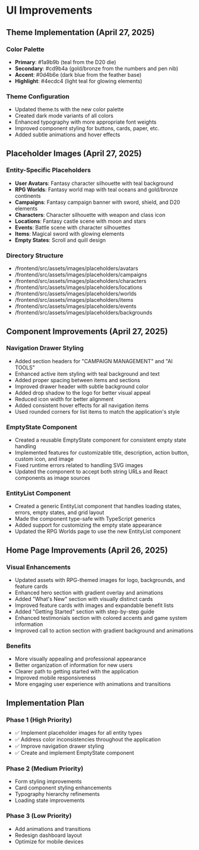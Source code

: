 # UI Improvements

## Theme Implementation (April 27, 2025)

### Color Palette
- **Primary**: #1a9b9b (teal from the D20 die)
- **Secondary**: #cd9b4a (gold/bronze from the numbers and pen nib)
- **Accent**: #0d4b6e (dark blue from the feather base)
- **Highlight**: #4ecdc4 (light teal for glowing elements)

### Theme Configuration
- Updated theme.ts with the new color palette
- Created dark mode variants of all colors
- Enhanced typography with more appropriate font weights
- Improved component styling for buttons, cards, paper, etc.
- Added subtle animations and hover effects

## Placeholder Images (April 27, 2025)

### Entity-Specific Placeholders
- **User Avatars**: Fantasy character silhouette with teal background
- **RPG Worlds**: Fantasy world map with teal oceans and gold/bronze continents
- **Campaigns**: Fantasy campaign banner with sword, shield, and D20 elements
- **Characters**: Character silhouette with weapon and class icon
- **Locations**: Fantasy castle scene with moon and stars
- **Events**: Battle scene with character silhouettes
- **Items**: Magical sword with glowing elements
- **Empty States**: Scroll and quill design

### Directory Structure
- /frontend/src/assets/images/placeholders/avatars
- /frontend/src/assets/images/placeholders/campaigns
- /frontend/src/assets/images/placeholders/characters
- /frontend/src/assets/images/placeholders/locations
- /frontend/src/assets/images/placeholders/worlds
- /frontend/src/assets/images/placeholders/items
- /frontend/src/assets/images/placeholders/events
- /frontend/src/assets/images/placeholders/backgrounds

## Component Improvements (April 27, 2025)

### Navigation Drawer Styling
- Added section headers for "CAMPAIGN MANAGEMENT" and "AI TOOLS"
- Enhanced active item styling with teal background and text
- Added proper spacing between items and sections
- Improved drawer header with subtle background color
- Added drop shadow to the logo for better visual appeal
- Reduced icon width for better alignment
- Added consistent hover effects for all navigation items
- Used rounded corners for list items to match the application's style

### EmptyState Component
- Created a reusable EmptyState component for consistent empty state handling
- Implemented features for customizable title, description, action button, custom icon, and image
- Fixed runtime errors related to handling SVG images
- Updated the component to accept both string URLs and React components as image sources

### EntityList Component
- Created a generic EntityList component that handles loading states, errors, empty states, and grid layout
- Made the component type-safe with TypeScript generics
- Added support for customizing the empty state appearance
- Updated the RPG Worlds page to use the new EntityList component

## Home Page Improvements (April 26, 2025)

### Visual Enhancements
- Updated assets with RPG-themed images for logo, backgrounds, and feature cards
- Enhanced hero section with gradient overlay and animations
- Added "What's New" section with visually distinct cards
- Improved feature cards with images and expandable benefit lists
- Added "Getting Started" section with step-by-step guide
- Enhanced testimonials section with colored accents and game system information
- Improved call to action section with gradient background and animations

### Benefits
- More visually appealing and professional appearance
- Better organization of information for new users
- Clearer path to getting started with the application
- Improved mobile responsiveness
- More engaging user experience with animations and transitions

## Implementation Plan

### Phase 1 (High Priority)
- ✅ Implement placeholder images for all entity types
- ✅ Address color inconsistencies throughout the application
- ✅ Improve navigation drawer styling
- ✅ Create and implement EmptyState component

### Phase 2 (Medium Priority)
- Form styling improvements
- Card component styling enhancements
- Typography hierarchy refinements
- Loading state improvements

### Phase 3 (Low Priority)
- Add animations and transitions
- Redesign dashboard layout
- Optimize for mobile devices
